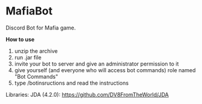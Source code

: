# MafiaBot
Discord Bot for Mafia game.

**How to use**
1. unzip the archive
2. run .jar file
3. invite your bot to server and give an administrator permission to it
4. give yourself (and everyone who will access bot commands) role named "Bot Commands"
5. type /botinsructions and read the instructions

Libraries:
JDA (4.2.0): https://github.com/DV8FromTheWorld/JDA
